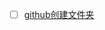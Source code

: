 - [ ] [github创建文件夹](https://blog.csdn.net/y_bccl27/article/details/87980986?spm=1001.2101.3001.6661.1&utm_medium=distribute.pc_relevant_t0.none-task-blog-2%7Edefault%7ECTRLIST%7ERate-1-87980986-blog-89294549.pc_relevant_aa2&depth_1-utm_source=distribute.pc_relevant_t0.none-task-blog-2%7Edefault%7ECTRLIST%7ERate-1-87980986-blog-89294549.pc_relevant_aa2&utm_relevant_index=1)

